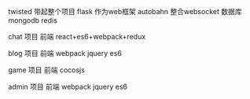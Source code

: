 twisted 带起整个项目
flask 作为web框架
autobahn 整合websocket
数据库 mongodb
redis

chat 项目
前端 react+es6+webpack+redux

blog 项目
前端 webpack jquery es6

game 项目
前端 cocosjs

admin 项目
前端 webpack jquery es6



